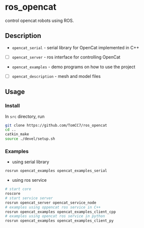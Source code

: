 # ros_opencat

control opencat robots using ROS.

## Description
+ `opencat_serial` - serial library for OpenCat implemented in C++
+ [ ] `opencat_server` - ros interface for controlling OpenCat
+ `opencat_examples` - demo programs on how to use the project
+ [ ] `opencat_description` - mesh and model files

## Usage
### Install
In `src` directory, run
``` sh
git clone https://github.com/TomCC7/ros_opencat
cd ..
catkin_make
source ./devel/setup.sh
```

### Examples
+ using serial library
``` sh
rosrun opencat_examples opencat_examples_serial
```
+ using ros service

``` sh
# start core
roscore
# start service server
rosrun opencat_server opencat_service_node
# examples using oppencat ros service in C++
rosrun opencat_examples opencat_examples_client_cpp
# examples using opencat ros service in python
rosrun opencat_examples opencat_examples_client_py
```
